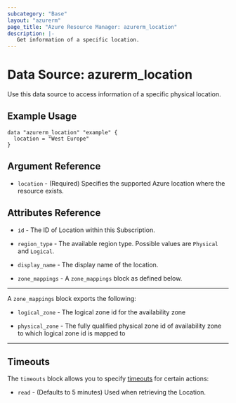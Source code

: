 ```yaml
---
subcategory: "Base"
layout: "azurerm"
page_title: "Azure Resource Manager: azurerm_location"
description: |-
   Get information of a specific location.
---
```


# Data Source: azurerm_location

Use this data source to access information of a specific physical location.

## Example Usage

```hcl
data "azurerm_location" "example" {
  location = "West Europe"
}
```

## Argument Reference

* `location` - (Required) Specifies the supported Azure location where the resource exists.

## Attributes Reference

* `id` - The ID of Location within this Subscription.

* `region_type` - The available region type. Possible values are `Physical` and `Logical`.

* `display_name` - The display name of the location.

* `zone_mappings` - A `zone_mappings` block as defined below.

---

A `zone_mappings` block exports the following:

* `logical_zone` - The logical zone id for the availability zone

* `physical_zone` - The fully qualified physical zone id of availability zone to which logical zone id is mapped to


---

## Timeouts

The `timeouts` block allows you to specify [timeouts](https://www.terraform.io/language/resources/syntax#operation-timeouts) for certain actions:

* `read` - (Defaults to 5 minutes) Used when retrieving the Location.
